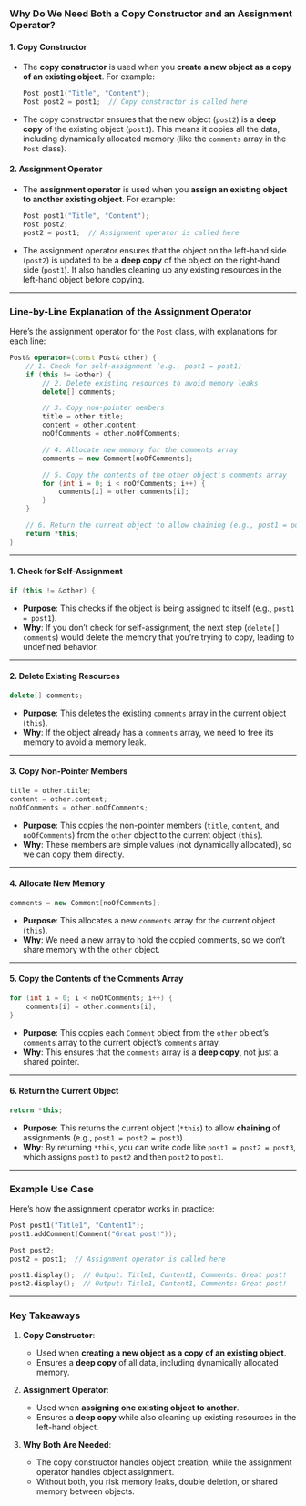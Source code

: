 ### **Why Do We Need Both a Copy Constructor and an Assignment Operator?**

#### **1. Copy Constructor**
- The **copy constructor** is used when you **create a new object as a copy of an existing object**. For example:
  ```cpp
  Post post1("Title", "Content");
  Post post2 = post1;  // Copy constructor is called here
  ```
- The copy constructor ensures that the new object (`post2`) is a **deep copy** of the existing object (`post1`). This means it copies all the data, including dynamically allocated memory (like the `comments` array in the `Post` class).

#### **2. Assignment Operator**
- The **assignment operator** is used when you **assign an existing object to another existing object**. For example:
  ```cpp
  Post post1("Title", "Content");
  Post post2;
  post2 = post1;  // Assignment operator is called here
  ```
- The assignment operator ensures that the object on the left-hand side (`post2`) is updated to be a **deep copy** of the object on the right-hand side (`post1`). It also handles cleaning up any existing resources in the left-hand object before copying.


---

### **Line-by-Line Explanation of the Assignment Operator**

Here’s the assignment operator for the `Post` class, with explanations for each line:

```cpp
Post& operator=(const Post& other) {
    // 1. Check for self-assignment (e.g., post1 = post1)
    if (this != &other) {
        // 2. Delete existing resources to avoid memory leaks
        delete[] comments;

        // 3. Copy non-pointer members
        title = other.title;
        content = other.content;
        noOfComments = other.noOfComments;

        // 4. Allocate new memory for the comments array
        comments = new Comment[noOfComments];

        // 5. Copy the contents of the other object's comments array
        for (int i = 0; i < noOfComments; i++) {
            comments[i] = other.comments[i];
        }
    }

    // 6. Return the current object to allow chaining (e.g., post1 = post2 = post3)
    return *this;
}
```

---

#### **1. Check for Self-Assignment**
```cpp
if (this != &other) {
```
- **Purpose**: This checks if the object is being assigned to itself (e.g., `post1 = post1`).
- **Why**: If you don’t check for self-assignment, the next step (`delete[] comments`) would delete the memory that you’re trying to copy, leading to undefined behavior.

---

#### **2. Delete Existing Resources**
```cpp
delete[] comments;
```
- **Purpose**: This deletes the existing `comments` array in the current object (`this`).
- **Why**: If the object already has a `comments` array, we need to free its memory to avoid a memory leak.

---

#### **3. Copy Non-Pointer Members**
```cpp
title = other.title;
content = other.content;
noOfComments = other.noOfComments;
```
- **Purpose**: This copies the non-pointer members (`title`, `content`, and `noOfComments`) from the `other` object to the current object (`this`).
- **Why**: These members are simple values (not dynamically allocated), so we can copy them directly.

---

#### **4. Allocate New Memory**
```cpp
comments = new Comment[noOfComments];
```
- **Purpose**: This allocates a new `comments` array for the current object (`this`).
- **Why**: We need a new array to hold the copied comments, so we don’t share memory with the `other` object.

---

#### **5. Copy the Contents of the Comments Array**
```cpp
for (int i = 0; i < noOfComments; i++) {
    comments[i] = other.comments[i];
}
```
- **Purpose**: This copies each `Comment` object from the `other` object’s `comments` array to the current object’s `comments` array.
- **Why**: This ensures that the `comments` array is a **deep copy**, not just a shared pointer.

---

#### **6. Return the Current Object**
```cpp
return *this;
```
- **Purpose**: This returns the current object (`*this`) to allow **chaining** of assignments (e.g., `post1 = post2 = post3`).
- **Why**: By returning `*this`, you can write code like `post1 = post2 = post3`, which assigns `post3` to `post2` and then `post2` to `post1`.

---

### **Example Use Case**

Here’s how the assignment operator works in practice:

```cpp
Post post1("Title1", "Content1");
post1.addComment(Comment("Great post!"));

Post post2;
post2 = post1;  // Assignment operator is called here

post1.display();  // Output: Title1, Content1, Comments: Great post!
post2.display();  // Output: Title1, Content1, Comments: Great post!
```

---

### **Key Takeaways**

1. **Copy Constructor**:
   - Used when **creating a new object as a copy of an existing object**.
   - Ensures a **deep copy** of all data, including dynamically allocated memory.

2. **Assignment Operator**:
   - Used when **assigning one existing object to another**.
   - Ensures a **deep copy** while also cleaning up existing resources in the left-hand object.

3. **Why Both Are Needed**:
   - The copy constructor handles object creation, while the assignment operator handles object assignment.
   - Without both, you risk memory leaks, double deletion, or shared memory between objects.
